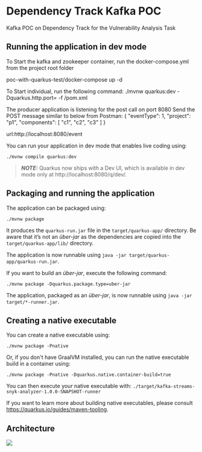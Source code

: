 # Dependency Track Kafka POC

Kafka POC on Dependency Track for the Vulnerability Analysis Task

## Running the application in dev mode

To Start the kafka and zookeeper container, run the docker-compose.yml from the project root folder

poc-with-quarkus-test/docker-compose up -d

To Start individual, run the following command:
./mvnw quarkus:dev -Dquarkus.http.port=<port number> -f <modulename>/pom.xml

The producer application is listening for the post call on port 8080
Send the POST message similar to below from Postman:
{
"eventType": 1,
"project": "p1",
"components": [
"c1",
"c2",
"c3"
]
}


url:http://localhost:8080/event


You can run your application in dev mode that enables live coding using:
```shell script
./mvnw compile quarkus:dev
```

> **_NOTE:_**  Quarkus now ships with a Dev UI, which is available in dev mode only at http://localhost:8080/q/dev/.

## Packaging and running the application

The application can be packaged using:
```shell script
./mvnw package
```
It produces the `quarkus-run.jar` file in the `target/quarkus-app/` directory.
Be aware that it’s not an _über-jar_ as the dependencies are copied into the `target/quarkus-app/lib/` directory.

The application is now runnable using `java -jar target/quarkus-app/quarkus-run.jar`.

If you want to build an _über-jar_, execute the following command:
```shell script
./mvnw package -Dquarkus.package.type=uber-jar
```

The application, packaged as an _über-jar_, is now runnable using `java -jar target/*-runner.jar`.

## Creating a native executable

You can create a native executable using: 
```shell script
./mvnw package -Pnative
```

Or, if you don't have GraalVM installed, you can run the native executable build in a container using: 
```shell script
./mvnw package -Pnative -Dquarkus.native.container-build=true
```

You can then execute your native executable with: `./target/kafka-streams-snyk-analyzer-1.0.0-SNAPSHOT-runner`

If you want to learn more about building native executables, please consult https://quarkus.io/guides/maven-tooling.

## Architecture

![](/Users/sahibamittal/Desktop/poc.excalidraw.png)

